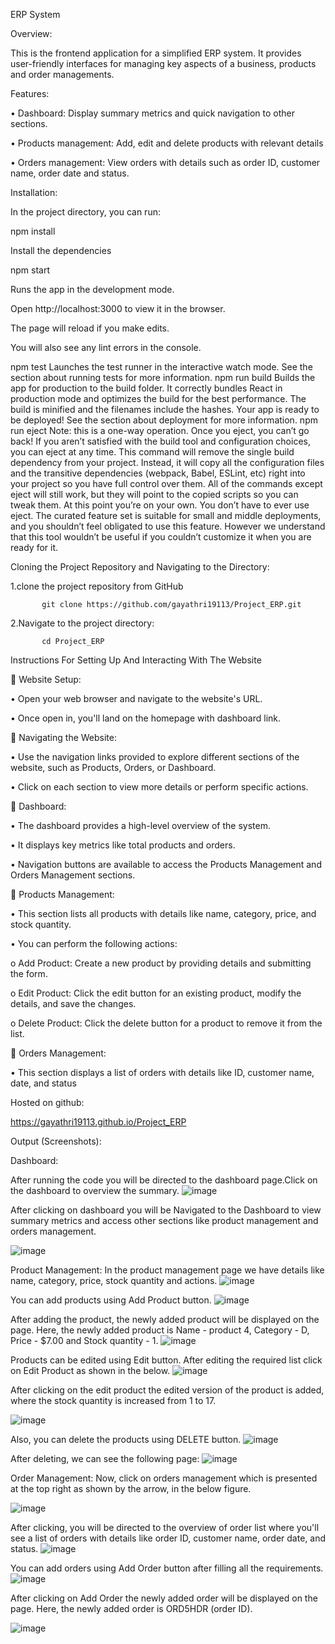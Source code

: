 ERP System

Overview:

This is the frontend application for a simplified ERP system. It provides user-friendly interfaces for managing key aspects of a business, products and order managements.

Features:

•	Dashboard: Display summary metrics and quick navigation to other sections.

•	Products management: Add, edit and delete products with relevant details

•	Orders management: View orders with details such as order ID, customer name, order date and status.

Installation:

In the project directory, you can run:

npm install

Install the dependencies

npm start

Runs the app in the development mode.

Open http://localhost:3000 to view it in the browser.

The page will reload if you make edits.

You will also see any lint errors in the console.

npm test
Launches the test runner in the interactive watch mode.
See the section about running tests for more information.
npm run build
Builds the app for production to the build folder.
It correctly bundles React in production mode and optimizes the build for the best performance.
The build is minified and the filenames include the hashes.
Your app is ready to be deployed!
See the section about deployment for more information.
npm run eject
Note: this is a one-way operation. Once you eject, you can’t go back!
If you aren’t satisfied with the build tool and configuration choices, you can eject at any time. This command will remove the single build dependency from your project.
Instead, it will copy all the configuration files and the transitive dependencies (webpack, Babel, ESLint, etc) right into your project so you have full control over them. All of the commands except eject will still work, but they will point to the copied scripts so you can tweak them. At this point you’re on your own.
You don’t have to ever use eject. The curated feature set is suitable for small and middle deployments, and you shouldn’t feel obligated to use this feature. However we understand that this tool wouldn’t be useful if you couldn’t customize it when you are ready for it.

Cloning the Project Repository and Navigating to the Directory:

1.clone the project repository from GitHub

           git clone https://github.com/gayathri19113/Project_ERP.git 

2.Navigate to the project directory:

           cd Project_ERP


Instructions For Setting Up And Interacting With The Website

	Website Setup:

•	Open your web browser and navigate to the website's URL.

•	Once open in, you'll land on the homepage with dashboard link.

	Navigating the Website:

•	Use the navigation links provided to explore different sections of the website, such as Products, Orders, or Dashboard.

•	Click on each section to view more details or perform specific actions.

	Dashboard:

•	The dashboard provides a high-level overview of the system.

•	It displays key metrics like total products and orders.

•	Navigation buttons are available to access the Products Management and Orders Management sections.

	Products Management:

•	This section lists all products with details like name, category, price, and stock quantity.

•	You can perform the following actions:

o	Add Product: Create a new product by providing details and submitting the form.

o	Edit Product: Click the edit button for an existing product, modify the details, and save the changes.

o	Delete Product: Click the delete button for a product to remove it from the list.

	Orders Management:

•	This section displays a list of orders with details like ID, customer name, date, and status



Hosted on github: 

https://gayathri19113.github.io/Project_ERP



Output (Screenshots):

Dashboard:

After running the code you will be directed to the dashboard page.Click on the dashboard to overview the summary.
![image](https://github.com/gayathri19113/Project_ERP/assets/163413220/0ed04899-6290-4f31-8500-de5dbed37550)





After clicking on dashboard you will be Navigated to the Dashboard to view summary metrics and access other sections like product management and orders management.

![image](https://github.com/gayathri19113/Project_ERP/assets/163413220/fb21e246-5b91-4661-84f7-59ea0b813e3b)


Product Management: 
In the product management page we have details like name, category, price, stock quantity and actions.
![image](https://github.com/gayathri19113/Project_ERP/assets/163413220/c0bcf753-6ef9-4d96-9828-da534669da88)


You can add products using Add Product button.
![image](https://github.com/gayathri19113/Project_ERP/assets/163413220/67d6a542-e54e-4615-9bc3-a15e9bbc558f)


After adding the product, the newly added product will be displayed on the page. Here, the newly added product is Name - product 4, Category - D, Price - $7.00 and Stock quantity - 1.
![image](https://github.com/gayathri19113/Project_ERP/assets/163413220/621c198c-e078-450e-b69a-a28de7390cf9)


Products can be edited using Edit button.
After editing the required list click on Edit Product as shown in the below.
![image](https://github.com/gayathri19113/Project_ERP/assets/163413220/c3b6af88-b87c-47d6-a668-281b5accff6b)


After clicking on the edit product the edited version of the product is added, where the stock quantity is increased from 1 to 17.

![image](https://github.com/gayathri19113/Project_ERP/assets/163413220/f0684120-befc-4d4e-ac72-37dfe0f50ebc)


Also, you can delete the products using DELETE button.
![image](https://github.com/gayathri19113/Project_ERP/assets/163413220/fd600bbf-718b-4311-85db-8a69d6253b97)


After deleting, we can see the following page:
![image](https://github.com/gayathri19113/Project_ERP/assets/163413220/99e84fd2-2900-44ce-8e5a-fffb520cfdae)


Order Management:
Now, click on orders management which is presented at the top right as shown by the arrow, in the below figure.

![image](https://github.com/gayathri19113/Project_ERP/assets/163413220/7dd06748-7cc9-4227-93d2-90a78fae5ee2)

  
After clicking, you will be directed to the overview of order list where you'll see a list of orders with details like order ID, customer name, order date, and status.
![image](https://github.com/gayathri19113/Project_ERP/assets/163413220/e3328c0e-f871-452e-8cdf-b3bd6e98c11a)


You can add orders using Add Order button after filling all the requirements.
![image](https://github.com/gayathri19113/Project_ERP/assets/163413220/d99ead83-cc12-46c8-97e7-93af6a9648b3)


After clicking on Add Order the newly added order will be displayed on the page.
Here, the newly added order is ORD5HDR (order ID).

![image](https://github.com/gayathri19113/Project_ERP/assets/163413220/451f5e39-9212-46bb-a7e8-3b49d9e72bda)



